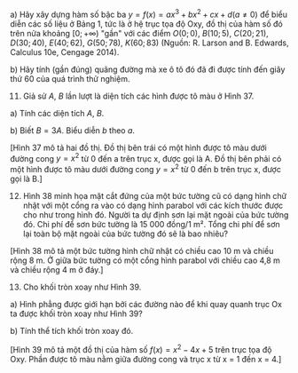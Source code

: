 a) Hãy xây dựng hàm số bậc ba $y = f(x) = ax^3 + bx^2 + cx + d (a \neq 0)$ để biểu diễn các số liệu ở Bảng 1, tức là ở hệ trục tọa độ Oxy, đồ thị của hàm số đó trên nửa khoảng $[0 ; +\infty)$ "gần" với các điểm $O(0 ; 0)$, $B(10 ; 5)$, $C(20 ; 21)$, $D(30 ; 40)$, $E(40 ; 62)$, $G(50 ; 78)$, $K(60 ; 83)$ (Nguồn: R. Larson and B. Edwards, Calculus 10e, Cengage 2014).

b) Hãy tính (gần đúng) quãng đường mà xe ô tô đó đã đi được tính đến giây thứ 60 của quá trình thử nghiệm.

11. Giả sử $A$, $B$ lần lượt là diện tích các hình được tô màu ở Hình 37.

a) Tính các diện tích $A$, $B$.

b) Biết $B = 3A$. Biểu diễn $b$ theo $a$.

[Hình 37 mô tả hai đồ thị. Đồ thị bên trái có một hình được tô màu dưới đường cong $y = x^2$ từ 0 đến a trên trục x, được gọi là A. Đồ thị bên phải có một hình được tô màu dưới đường cong $y = x^2$ từ 0 đến b trên trục x, được gọi là B.]

12. Hình 38 minh họa mặt cắt đứng của một bức tường cũ có dạng hình chữ nhật với một cổng ra vào có dạng hình parabol với các kích thước được cho như trong hình đó. Người ta dự định sơn lại mặt ngoài của bức tường đó. Chi phí để sơn bức tường là 15 000 đồng/1 m². Tổng chi phí để sơn lại toàn bộ mặt ngoài của bức tường đó sẽ là bao nhiêu?

[Hình 38 mô tả một bức tường hình chữ nhật có chiều cao 10 m và chiều rộng 8 m. Ở giữa bức tường có một cổng hình parabol với chiều cao 4,8 m và chiều rộng 4 m ở đáy.]

13. Cho khối tròn xoay như Hình 39.

a) Hình phẳng được giới hạn bởi các đường nào để khi quay quanh trục Ox ta được khối tròn xoay như Hình 39?

b) Tính thể tích khối tròn xoay đó.

[Hình 39 mô tả một đồ thị của hàm số $f(x) = x^2 - 4x + 5$ trên trục tọa độ Oxy. Phần được tô màu nằm giữa đường cong và trục x từ x = 1 đến x = 4.]